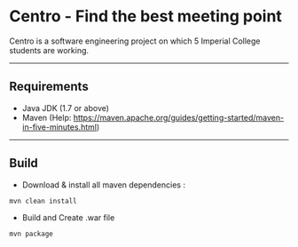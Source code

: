 Centro - Find the best meeting point
===================

Centro is a software engineering project on which 5 Imperial College students are working.

----------
Requirements
----------

 - Java JDK (1.7 or above)
 - Maven (Help: https://maven.apache.org/guides/getting-started/maven-in-five-minutes.html)

----------
Build
----------
- Download & install all maven dependencies :
```sh
mvn clean install
```
- Build and Create .war file
```sh
mvn package
```
